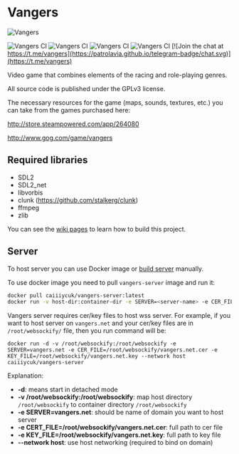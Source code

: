 # Vangers #

![Vangers](http://cdn.akamai.steamstatic.com/steam/apps/264080/header.jpg?t=1447359431)

![Vangers CI](https://github.com/KranX/Vangers/workflows/Vangers%20Linux%20Build/badge.svg)
![Vangers CI](https://github.com/KranX/Vangers/workflows/Vangers%20Windows%2064bit%20Build/badge.svg)
![Vangers CI](https://github.com/KranX/Vangers/workflows/Vangers%20Windows%2032bit%20Build/badge.svg)
![Vangers CI](https://github.com/KranX/Vangers/workflows/Vangers%20MacOS%20Build/badge.svg)
[![Join the chat at https://t.me/vangers](https://patrolavia.github.io/telegram-badge/chat.svg)](https://t.me/vangers)


Video game that combines elements of the racing and role-playing genres.

All source code is published under the GPLv3 license.

The necessary resources for the game (maps, sounds, textures, etc.) you can take from the games purchased here:

http://store.steampowered.com/app/264080

http://www.gog.com/game/vangers

## Required libraries ##

* SDL2
* SDL2_net
* libvorbis
* clunk (https://github.com/stalkerg/clunk)
* ffmpeg
* zlib

You can see the [wiki pages](https://github.com/KranX/Vangers/wiki) to learn how to build this project.

## Server

To host server you can use Docker image or [build server](https://github.com/KranX/Vangers/wiki/Starting-up-server-compatible-with-web-&-native-versions)
manually.

To use docker image you need to pull `vangers-server` image and run it:

```sh
docker pull caiiiycuk/vangers-server:latest
docker run -v host-dir:container-dir -e SERVER=<server-name> -e CER_FILE=<path-to-cer-file> -e KEY_FILE=<path-to-key-file> caiiiycuk/vangers-server:latest
```

Vangers server requires cer/key files to host wss server.
For example, if you want to host server on `vangers.net` and your cer/key files are in `/root/websockify/` file, then you run command will be:

```
docker run -d -v /root/websockify:/root/websockify -e SERVER=vangers.net -e CER_FILE=/root/websockify/vangers.net.cer -e KEY_FILE=/root/websockify/vangers.net.key --network host caiiiycuk/vangers-server
```

Explanation:
* **-d**: means start in detached mode
* **-v /root/websockify:/root/websockify**: map host directory `/root/websockify` to container directory `/root/websockify`
* **-e SERVER=vangers.net**: should be name of domain you want to host server
* **-e CERT_FILE=/root/websockify/vangers.net.cer**: full path to cer file
* **-e KEY_FILE=/root/websockify/vangers.net.key**: full path to key file
* **--network host**: use host networking (required to bind on domain)
